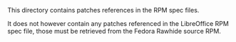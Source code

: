 This directory contains patches references in the RPM spec files.

It does not however contain any patches referenced in the LibreOffice RPM spec
file, those must be retrieved from the Fedora Rawhide source RPM.
